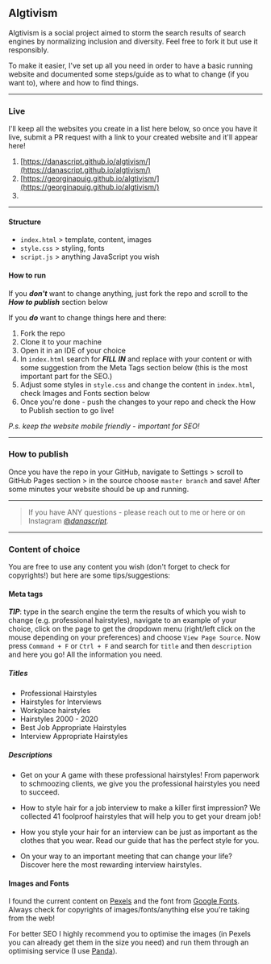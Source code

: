 ## Algtivism

Algtivism is a social project aimed to storm the search results of search engines by normalizing inclusion and diversity. Feel free to fork it but use it responsibly.

To make it easier, I've set up all you need in order to have a basic running website and documented some steps/guide as to what to change (if you want to), where and how to find things.

---

### Live

I'll keep all the websites you create in a list here below, so once you have it live, submit a PR request with a link to your created website and it'll appear here!

1. [https://danascript.github.io/algtivism/](https://danascript.github.io/algtivism/)
2. [https://georginapuig.github.io/algtivism/](https://georginapuig.github.io/algtivism/)
3.

---

#### Structure

- `index.html` > template, content, images
- `style.css` > styling, fonts
- `script.js` > anything JavaScript you wish

#### How to run

If you **_don't_** want to change anything, just fork the repo and scroll to the _**How to publish**_ section below

If you **_do_** want to change things here and there:

1. Fork the repo
2. Clone it to your machine
3. Open it in an IDE of your choice
4. In ```index.html``` search for **_FILL IN_** and replace with your content or with some suggestion from the Meta Tags section below (this is the most important part for the SEO.)
5. Adjust some styles in `style.css` and change the content in `index.html`, check Images and Fonts section below
6. Once you're done - push the changes to your repo and check the How to Publish section to go live!

_P.s. keep the website mobile friendly - important for SEO!_

---

### How to publish

Once you have the repo in your GitHub, navigate to Settings > scroll to GitHub Pages section > in the source choose ```master branch``` and save! After some minutes your website should be up and running. 

---

  >If you have ANY questions - please reach out to me or here or on Instagram [@_danascript_](https://www.instagram.com/_danascript_/).

---

### Content of choice

You are free to use any content you wish (don't forget to check for copyrights!) but here are some tips/suggestions:

#### Meta tags 

_**TIP**_: type in the search engine the term the results of which you wish to change (e.g. professional hairstyles), navigate to an example of your choice, click on the page to get the dropdown menu (right/left click on the mouse depending on your preferences) and choose ```View Page Source```. Now press ```Command + F``` or ```Ctrl + F``` and search for ```title``` and then ```description``` and here you go! All the information you need.

##### Titles

- Professional Hairstyles
- Hairstyles for Interviews
- Workplace hairstyles
- Hairstyles 2000 - 2020
- Best Job Appropriate Hairstyles
- Interview Appropriate Hairstyles

##### Descriptions

- Get on your A game with these professional hairstyles! From paperwork to schmoozing clients, we give you the professional hairstyles you need to succeed.

- How to style hair for a job interview to make a killer first impression? We collected 41 foolproof hairstyles that will help you to get your dream job!

- How you style your hair for an interview can be just as important as the clothes that you wear. Read our guide that has the perfect style for you.

- On your way to an important meeting that can change your life? Discover here the most rewarding interview hairstyles.


#### Images and Fonts

I found the current content on [Pexels](pexels.com) and the font from [Google Fonts](https://fonts.google.com/).
Always check for copyrights of images/fonts/anything else you're taking from the web! 

For better SEO I highly recommend you to optimise the images (in Pexels you can already get them in the size you need) and run them through an optimising service (I use [Panda](https://tinypng.com/)).